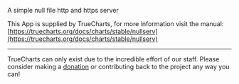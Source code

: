 A simple null file http and https server

This App is supplied by TrueCharts, for more information visit the manual: [https://truecharts.org/docs/charts/stable/nullserv](https://truecharts.org/docs/charts/stable/nullserv)

---

TrueCharts can only exist due to the incredible effort of our staff.
Please consider making a [donation](https://truecharts.org/docs/about/sponsor) or contributing back to the project any way you can!
